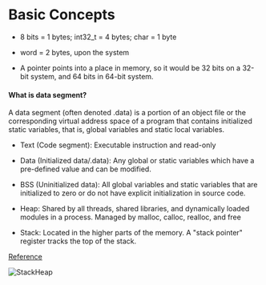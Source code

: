 # Basic Concepts

- 8 bits = 1 bytes; int32_t = 4 bytes; char = 1 byte

- word = 2 bytes, upon the system

- A pointer points into a place in memory, so it would be 32 bits on a 32-bit system, and 64 bits in 64-bit system.

#### What is data segment?

A data segment (often denoted .data) is a portion of an object file or the corresponding virtual address space of 
a program that contains initialized static variables, that is, global variables and static local variables.

- Text (Code segment): Executable instruction and read-only

- Data (Initialized data/.data): Any global or static variables which have a pre-defined value and can be modified.

- BSS (Uninitialized data): All global variables and static variables that are initialized to zero or do not have 
explicit initialization in source code.

- Heap: Shared by all threads, shared libraries, and dynamically loaded modules in a process. Managed by malloc, 
calloc, realloc, and free

- Stack: Located in the higher parts of the memory. A "stack pointer" register tracks the top of the stack.

[Reference](https://en.wikipedia.org/wiki/Data_segment)

![StackHeap](https://upload.wikimedia.org/wikipedia/commons/thumb/5/50/Program_memory_layout.pdf/page1-299px-Program_memory_layout.pdf.jpg)

